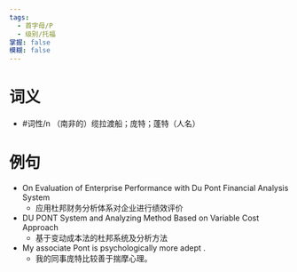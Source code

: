 ```yaml
---
tags:
  - 首字母/P
  - 级别/托福
掌握: false
模糊: false
---
```

# 词义
- #词性/n  （南非的）缆拉渡船；庞特；蓬特（人名）
# 例句
- On Evaluation of Enterprise Performance with Du Pont Financial Analysis System
	- 应用杜邦财务分析体系对企业进行绩效评价
- DU PONT System and Analyzing Method Based on Variable Cost Approach
	- 基于变动成本法的杜邦系统及分析方法
- My associate Pont is psychologically more adept .
	- 我的同事庞特比较善于揣摩心理。
